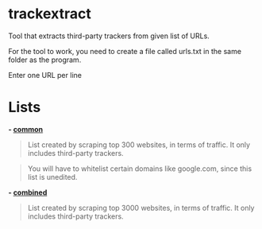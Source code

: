 # trackextract
Tool that extracts third-party trackers from given list of URLs.

For the tool to work, you need to create a file called urls.txt in the same folder as the program.

Enter one URL per line
# Lists
**- [common](https://raw.githubusercontent.com/NDDDDDDDDD/trackextract/main/lists/common.txt)**


> List created by scraping top 300 websites, in terms of traffic. It only includes third-party trackers.

> You will have to whitelist certain domains like google.com, since this list is unedited.

**- [combined](https://raw.githubusercontent.com/NDDDDDDDDD/trackextract/main/lists/combined.txt)**

> List created by scraping top 3000 websites, in terms of traffic. It only includes third-party trackers.

